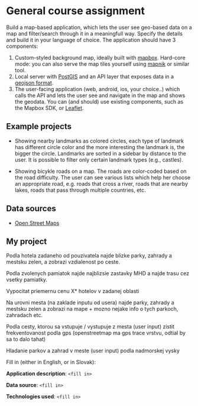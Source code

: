 # General course assignment

Build a map-based application, which lets the user see geo-based data on a map and filter/search through it in a meaningfull way. Specify the details and build it in your language of choice. The application should have 3 components:

1. Custom-styled background map, ideally built with [mapbox](http://mapbox.com). Hard-core mode: you can also serve the map tiles yourself using [mapnik](http://mapnik.org/) or similar tool.
2. Local server with [PostGIS](http://postgis.net/) and an API layer that exposes data in a [geojson format](http://geojson.org/).
3. The user-facing application (web, android, ios, your choice..) which calls the API and lets the user see and navigate in the map and shows the geodata. You can (and should) use existing components, such as the Mapbox SDK, or [Leaflet](http://leafletjs.com/).

## Example projects

- Showing nearby landmarks as colored circles, each type of landmark has different circle color and the more interesting the landmark is, the bigger the circle. Landmarks are sorted in a sidebar by distance to the user. It is possible to filter only certain landmark types (e.g., castles).

- Showing bicykle roads on a map. The roads are color-coded based on the road difficulty. The user can see various lists which help her choose an appropriate road, e.g. roads that cross a river, roads that are nearby lakes, roads that pass through multiple countries, etc.

## Data sources

- [Open Street Maps](https://www.openstreetmap.org/)

## My project

Podla hotela zadaneho od pouzivatela najde blizke parky, zahrady a mestsku zelen, a zobrazi vzdialenost po ceste.

Podla zvolenych pamiatok najde najblizsie zastavky MHD a najde trasu cez vsetky pamiatky.

Vypocitat priemernu cenu X* hotelov v zadanej oblasti

Na urovni mesta (na zaklade inputu od usera) najde parky, zahrady a mestsku zelen a zobrazi na mape + mozno nejake info o tych parkoch, zahradach etc.

Podla cesty, ktorou sa vstupuje / vystupuje z mesta (user input) zistit frekventovanost podla gps (openstreetmap ma gps trace vrstvu, odtial by sa to dalo tahat)

Hladanie parkov a zahrad v meste (user input) podla nadmorskej vysky

Fill in (either in English, or in Slovak):

**Application description**: `<fill in>`

**Data source**: `<fill in>`

**Technologies used**: `<fill in>`
